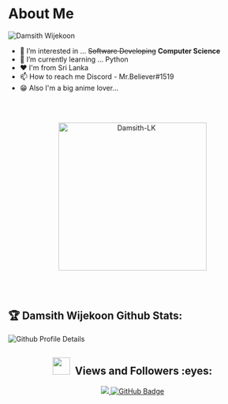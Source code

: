 # About Me

![Damsith Wijekoon](https://readme-typing-svg.herokuapp.com?font=Inter&color=3A9CDF&size=30&weight=700&lines=Call+me+Damsith;Damsith+^_^)
- 👀 I’m interested in ... ~~Software Developing~~ **Computer Science**
- 🌱 I’m currently learning ... Python
- ❤️ I'm from Sri Lanka
- 📫 How to reach me Discord - Mr.Believer#1519
- 😁 Also I'm a big anime lover...

<br/>
<br/>
<p align="center">
    <img src="https://github-readme-stats.vercel.app/api/top-langs?username=Damsith-LK&show_icons=true&locale=en" alt="Damsith-LK" width="300" />
</p>

<br/>
<br/>


## :trophy: Damsith Wijekoon Github Stats:

![Github Profile Details](https://github-profile-summary-cards.vercel.app/api/cards/profile-details?username=Damsith-LK&theme=github_dark) 


<h2 align="center"> <img src="https://media.giphy.com/media/iY8CRBdQXODJSCERIr/giphy.gif" width="35px">&nbsp; Views and Followers :eyes:</h2>

<p align="center">

<a href="https://github.com/Damsith-LK/github-profile-views-counter">
    <img src="https://komarev.com/ghpvc/?username=Damsith-LK">
</a>
    <a href="https://github.com/Damsith-LK?tab=followers">
        <img src="https://img.shields.io/github/followers/Damsith-LK?label=Followers&style=social" alt="GitHub Badge">
    </a>
</p>

<!--
SL-Software-Learner/SL-Software-Learner is a ✨ special ✨ repository because its `README.md` (this file) appears on your GitHub profile.
You can click the Preview link to take a look at your changes.
--->
